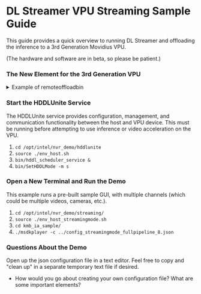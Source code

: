 # DL Streamer VPU Streaming Sample Guide

This guide provides a quick overview to running DL Streamer and offloading the inference to a 3rd Generation Movidius VPU.

(The hardware and software are in beta, so please be patient.)

### The New Element for the 3rd Generation VPU 

<details>
 <br>
 <summary>Example of remoteoffloadbin</summary>

The remoteoffloadbin element is required to tell DL Streamer how to offload inference requests to the VPU.  This is a new addition to DL Streamer and may be simplified in future releases.  The best practice is to save DL Streamer commands as either json files or inside shell scripts to simplify command execution.

The example below has had the "!" operator replaced with newlines to improve readability.  Most of the settings should bt default remain untouched other than the injected environment variables.

```
 remoteoffloadbin.( 
    vaapih265dec
    gvadetect model=remotefilesystem:${DETECT_MODEL} device=KMB nireq=4 model-proc=remotefilesystem:${DETECT_PROC} inference-interval=2 threshold=0.5 ie-config=VPU_KMB_PREPROCESSING_SHAVES=4,VPU_KMB_PREPROCESSING_LPI=8
    pre-process-backend=ie
    queue
    sublaunch launch-string=\"vasobjecttracker tracking-type=SHORT_TERM_IMAGELESS device=VPU\"
    queue
    gvaclassify model=remotefilesystem:${CLASSIFY_MODEL} device=KMB nireq=4 model-proc=remotefilesystem:${CLASSIFY_PROC} ie-config=VPU_KMB_PREPROCESSING_SHAVES=4,VPU_KMB_PREPROCESSING_LPI=8 pre-process-backend=ie reclassify-interval=100
    videoroimetadetach
)
```

</details>


### Start the HDDLUnite Service

The HDDLUnite service provides configuration, management, and communication functionality between the host and VPU device.  This must be running before attempting to use inference or video acceleration on the VPU.

1. `cd /opt/intel/nvr_demo/hddlunite`
2. `source ./env_host.sh`
3. `bin/hddl_scheduler_service &`
4. `bin/SetHDDLMode -m s`
 

### Open a New Terminal and Run the Demo

This example runs a pre-built sample GUI, with multiple channels (which could be multiple videos, cameras, etc.).

1. `cd /opt/intel/nvr_demo/streaming/`
2. `source ./env_host_streamingmode.sh`
3. `cd kmb_ia_sample/`
4. `./msdkplayer -c ../config_streamingmode_fullpipeline_8.json`

### Questions About the Demo

Open up the json configuration file in a text editor.  Feel free to copy and "clean up" in a separate temporary text file if desired.

* How would you go about creating your own configuration file?  What are some important elements?
